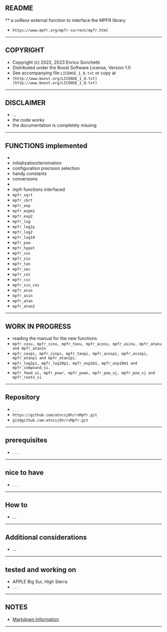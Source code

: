 ##  README
**  a ooRexx external function to interface the MPFR  library
*   `https://www.mpfr.org/mpfr-current/mpfr.html`
* * *

##  COPYRIGHT
*   Copyright (c) 2022, 2023 Enrico Sorichetti
*   Distributed under the Boost Software License, Version 1.0
*   See accompanying file `LICENSE_1_0.txt` or copy at
*   `[http://www.boost.org/LICENSE_1_0.txt](http://www.boost.org/LICENSE_1_0.txt)`
* * *

##  DISCLAIMER
*   ...
*   the code works
*   the documentation is completely missing
* * *

##  FUNCTIONS implemented
*
*   initialization/termination
*   configuration precision selection
*   handy constants
*   conversions
*
*   mpfr functions interfaced
*   `mpfr_sqrt  `
*   `mpfr_cbrt  `
*   `mpfr_exp   `
*   `mpfr_expm1 `
*   `mpfr_exp2  `
*   `mpfr_log   `
*   `mpfr_log1p `
*   `mpfr_log2  `
*   `mpfr_log10 `
*   `mpfr_pow   `
*   `mpfr_hypot `
*   `mpfr_cos `
*   `mpfr_sin `
*   `mpfr_tan `
*   `mpfr_sec `
*   `mpfr_cot `
*   `mpfr_csc `
*   `mpfr_sin_cos `
*   `mpfr_acos `
*   `mpfr_asin `
*   `mpfr_atan `
*   `mpfr_atan2`
** * *

##  WORK IN PROGRESS
*   reading the manual for the new functions
*   `mpfr_cosu, mpfr_sinu, mpfr_tanu, mpfr_acosu, mpfr_asinu, mpfr_atanu and mpfr_atan2u`
*   `mpfr_cospi, mpfr_sinpi, mpfr_tanpi, mpfr_acospi, mpfr_asinpi, mpfr_atanpi and mpfr_atan2pi.`
*   `mpfr_log2p1, mpfr_log10p1, mpfr_exp2m1, mpfr_exp10m1 and mpfr_compound_si.`
*   `mpfr_fmod_ui, mpfr_powr, mpfr_pown, mpfr_pow_uj, mpfr_pow_sj and mpfr_rootn_si`
* * *

##  Repository
*   . . .
*   `https://github.com/atncsj6h/rxMpfr.git`
*   `git@github.com:atncsj6h/rxMpfr.git`
* * *

##  prerequisites
*   . . .
* * *

##  nice to have
*   . . .
* * *

##  How to
*   ...
* * *

##  Additional considerations
*   ...
* * *

##  tested and working on
*   APPLE Big Sur, High Sierra
*   . . .
* * *

##  NOTES
*   [Markdown Information](https://bitbucket.org/tutorials/markdowndemo)
* * *


